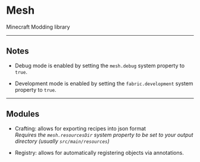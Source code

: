 # Mesh
Minecraft Modding library

---

## Notes

- Debug mode is enabled by setting the `mesh.debug` system property to `true`.

- Development mode is enabled by setting the `fabric.development` system property to `true`.

---

## Modules

- Crafting: allows for exporting recipes into json format<br/>
    *Requires the `mesh.resourcesDir` system property to be set to your output directory (usually `src/main/resources`)*

- Registry: allows for automatically registering objects via annotations.
